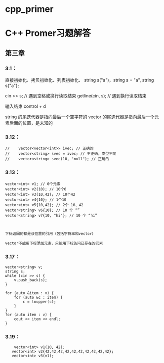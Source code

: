 # cpp_primer

# C++ Promer习题解答

## 第三章

### 3.1：
直接初始化、拷贝初始化、列表初始化、
string s("a")，string s = "a", string s{"a"};

cin >> s; // 遇到空格或换行读取结束
getline(cin, s); // 遇到换行读取结束

输入结束 control + d


string 的尾迭代器是指向最后一个空字符的
vector 的尾迭代器是指向最后一个元素后面的位置，是未知的

### 3.12：
    //    vector<vector<int>> ivec; // 正确的
    //    vector<string> svec = ivec; // 不正确，类型不同
    //    vector<string> svec(10, "null"); // 正确的
    
        
 ### 3.13：       
    vector<int> v1; // 0个元素
    vector<int> v2(10); // 10个0
    vector<int> v3(10,42); // 10个42
    vector<int> v4{10}; // 1个10
    vector<int> v5{10,42}; // 2个 10、42
    vector<string> v6{10}; // 10 个 “”
    vector<string> v7{10, "hi"}; // 10 个 “hi”
    
    
    
    下标返回的都是该位置的引用（包括字符串和vector）
    
    vector不能用下标添加元素，只能用下标访问已存在的元素
    
    
### 3.17：  
    vector<string> v;
    string s;
    while (cin >> s) {
        v.push_back(s);
    }
    
    for (auto &item : v) {
        for (auto &c : item) {
            c = toupper(c);
        }
    }
    for (auto item : v) {
        cout << item << endl;
    }
    
    
### 3.19：  
        vector<int> v1(10, 42);
       vector<int> v2{42,42,42,42,42,42,42,42,42,42};
       vector<int> v3(v1);
    
    







